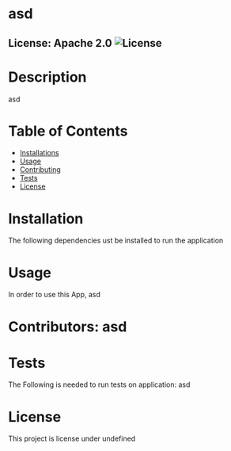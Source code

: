 
  
  # asd

  ## License: Apache 2.0 ![License](https://img.shields.io/badge/License-Apache_2.0-blue.svg)
  ### 

  # Description
  asd

  # Table of Contents
  * [Installations](#installation)
  * [Usage](#usage)
  * [Contributing](#contributing)
  * [Tests](#tests)
  * [License](#license)
  
  # Installation
  The following dependencies ust be installed to run the application

  # Usage
  In order to use this App, asd

  # Contributors: asd

  # Tests
  The Following is needed to run tests on application: asd

  # License
  This project is license under undefined
  